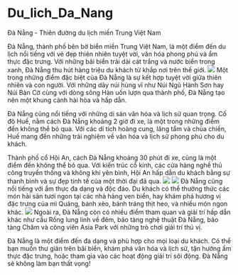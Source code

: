 # Du_lich_Da_Nang
Đà Nẵng - Thiên đường du lịch miền Trung Việt Nam


Đà Nẵng, thành phố bên bờ biển miền Trung Việt Nam, là một điểm đến du lịch nổi tiếng với vẻ đẹp thiên nhiên tuyệt vời, văn hóa phong phú và ẩm thực đặc trưng. Với những bãi biển trải dài cát trắng và nước biển trong xanh, Đà Nẵng thu hút hàng triệu du khách từ khắp nơi trên thế giới.
<img src= "https://static.vinwonders.com/2022/03/bai-bien-da-nang-1.jpeg" >
Một trong những điểm đặc biệt của Đà Nẵng là sự kết hợp tuyệt vời giữa thiên nhiên và con người. Với những dãy núi hùng vĩ như Núi Ngũ Hành Sơn hay Núi Bàn Cờ cùng với dòng sông Hàn uốn lượn qua thành phố, Đà Nẵng tạo nên một khung cảnh hài hòa và hấp dẫn.

Đà Nẵng cũng nổi tiếng với những di sản văn hóa và lịch sử quan trọng. Cố đô Huế, nằm cách Đà Nẵng khoảng 2 giờ đi xe, là một trong những điểm đến không thể bỏ qua. Với các di tích hoàng cung, lăng tẩm và chùa chiền, Huế mang đến những trải nghiệm về văn hóa và lịch sử phong phú cho du khách.

Thành phố cổ Hội An, cách Đà Nẵng khoảng 30 phút đi xe, cũng là một điểm đến không thể bỏ qua. Với kiến trúc cổ kính, các cửa hàng nghề thủ công truyền thống và không khí yên bình, Hội An hấp dẫn du khách bằng sự thanh bình và sự đẹp tinh tế của một thời đại đã qua.
<img src= "https://vcdn1-dulich.vnecdn.net/2022/06/03/cauvang-1654247842-9403-1654247849.jpg?w=1200&h=0&q=100&dpr=1&fit=crop&s=Swd6JjpStebEzT6WARcoOA" >
<img src= "https://static.vinwonders.com/2022/04/cau-rong-da-nang-1-1.jpg" >
Đà Nẵng cũng nổi tiếng với ẩm thực đa dạng và độc đáo. Du khách có thể thưởng thức các món hải sản tươi ngon tại các nhà hàng ven biển, hay khám phá hương vị đặc trưng của mì Quảng, bánh xèo, bánh tráng thịt heo, và nhiều món ngon khác.
<img src= "https://statics.vinpearl.com/am-thuc-da-nang-1.jpg" >
Ngoài ra, Đà Nẵng còn có nhiều điểm tham quan và giải trí hấp dẫn khác như cầu Rồng lung linh về đêm, bảo tàng nghệ thuật Đà Nẵng, bảo tàng Chăm và công viên Asia Park với những trò chơi giải trí thú vị.

Đà Nẵng là một điểm đến đa dạng và phù hợp cho mọi loại du khách. Có thể bạn muốn thư giãn trên bãi biển, khám phá văn hóa và lịch sử, tận hưởng ẩm thực đặc trưng, hoặc tham gia vào các hoạt động giải trí sôi động. Đà Nẵng sẽ không làm bạn thất vọng!
